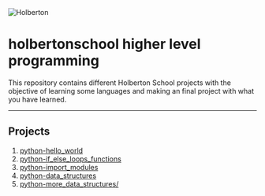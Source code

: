<img src="https://apply.holbertonschool.com/holberton-logo.png" style="display: block; margin-left: auto; margin-right: auto;" alt="Holberton">


# holbertonschool higher level programming

This repository contains different Holberton School projects with the objective of learning some languages and making an final project with what you have learned.

------------


## Projects
1. <a href="https://github.com/Joy-Amorin/holbertonschool-higher_level_programming/tree/master/python-hello_world">python-hello_world</a>
2. <a href="https://github.com/Joy-Amorin/holbertonschool-higher_level_programming/tree/master/python-if_else_loops_functions">python-if_else_loops_functions</a>
3. <a href="https://github.com/Joy-Amorin/holbertonschool-higher_level_programming/tree/master/python-import_modules">python-import_modules</a>
4. <a href="https://github.com/Joy-Amorin/holbertonschool-higher_level_programming/tree/master/python-data_structures">python-data_structures</a>
5. <a href="https://github.com/Joy-Amorin/holbertonschool-higher_level_programming/tree/master/python-more_data_structures">python-more_data_structures/<a>
